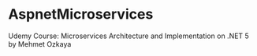 # AspnetMicroservices
Udemy Course: Microservices Architecture and Implementation on .NET 5 by Mehmet Ozkaya
